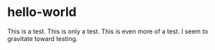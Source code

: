 # hello-world
This is a test.  This is only a test.
This is even more of a test.  I seem to gravitate toward testing.
